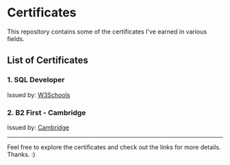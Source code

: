 # Certificates

This repository contains some of the certificates I've earned in various fields.

## List of Certificates

### 1. SQL Developer
Issued by: [W3Schools](https://verify.w3schools.com/1OMJ6IX0XH)

### 2. B2 First - Cambridge
Issued by: [Cambridge](https://drive.google.com/file/d/1Kq9A2srDfNnY8x99Nri2Mob_kU4H3hlL/view?usp=sharing)

---

Feel free to explore the certificates and check out the links for more details.
Thanks.
:) 
